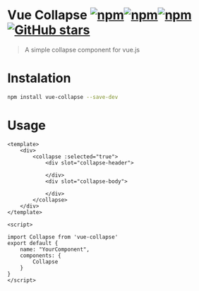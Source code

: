 # Vue Collapse [![npm](https://img.shields.io/npm/dt/vue-collapse.svg)](https://www.npmjs.com/package/vue-collapse)[![npm](https://img.shields.io/npm/v/vue-collapse.svg)](https://www.npmjs.com/package/vue-collapse)[![npm](https://img.shields.io/npm/l/vue-collapse.svg)](https://www.npmjs.com/package/vue-collapse)[![GitHub stars](https://img.shields.io/github/stars/cezardasilva/vue-collapse.svg?style=social&label=Star)]()


> A simple collapse component for vue.js

# Instalation
```bash
npm install vue-collapse --save-dev
```

# Usage
```Vue
<template>
    <div>
        <collapse :selected="true">
			<div slot="collapse-header">

			</div>
			<div slot="collapse-body">

			</div>
		</collapse>
    </div>
</template>

<script>

import Collapse from 'vue-collapse'
export default {
	name: "YourComponent",
	components: {
	    Collapse
	}
}
</script>
```
